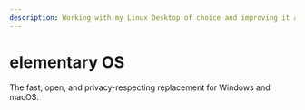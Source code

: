 ```yaml
---
description: Working with my Linux Desktop of choice and improving it along the way.
---
```


# elementary OS

The fast, open, and privacy-respecting replacement for Windows and macOS.